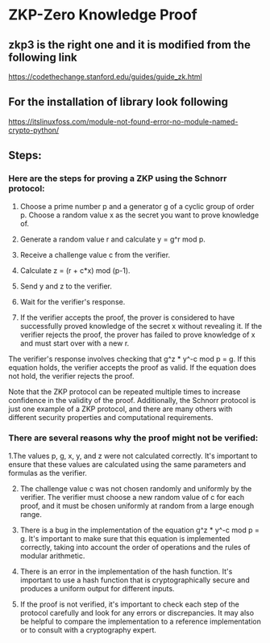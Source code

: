 # ZKP-Zero Knowledge Proof <br />
## zkp3 is the right one and it is modified from the following link <br />
https://codethechange.stanford.edu/guides/guide_zk.html<br />
## For the installation of library look following<br />
https://itslinuxfoss.com/module-not-found-error-no-module-named-crypto-python/<br />


## Steps:
### Here are the steps for proving a ZKP using the Schnorr protocol:

1. Choose a prime number p and a generator g of a cyclic group of order p. Choose a random value x as the secret you want to prove knowledge of.<br />

2. Generate a random value r and calculate y = g^r mod p.<br />

3. Receive a challenge value c from the verifier.<br />

4. Calculate z = (r + c*x) mod (p-1).<br />

5. Send y and z to the verifier.<br />

6. Wait for the verifier's response.<br />

7. If the verifier accepts the proof, the prover is considered to have successfully proved knowledge of the secret x without revealing it. If the verifier rejects the proof, the prover has failed to prove knowledge of x and must start over with a new r.<br />

The verifier's response involves checking that g^z * y^-c mod p = g. If this equation holds, the verifier accepts the proof as valid. If the equation does not hold, the verifier rejects the proof.<br />

Note that the ZKP protocol can be repeated multiple times to increase confidence in the validity of the proof. Additionally, the Schnorr protocol is just one example of a ZKP protocol, and there are many others with different security properties and computational requirements.<br />


### There are several reasons why the proof might not be verified:

1.The values p, g, x, y, and z were not calculated correctly. It's important to ensure that these values are calculated using the same parameters and formulas as the verifier.

2. The challenge value c was not chosen randomly and uniformly by the verifier. The verifier must choose a new random value of c for each proof, and it must be chosen uniformly at random from a large enough range.

3. There is a bug in the implementation of the equation g^z * y^-c mod p = g. It's important to make sure that this equation is implemented correctly, taking into account the order of operations and the rules of modular arithmetic.

4. There is an error in the implementation of the hash function. It's important to use a hash function that is cryptographically secure and produces a uniform output for different inputs.

5. If the proof is not verified, it's important to check each step of the protocol carefully and look for any errors or discrepancies. It may also be helpful to compare the implementation to a reference implementation or to consult with a cryptography expert.
